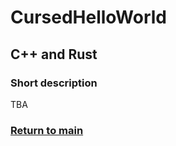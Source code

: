 # CursedHelloWorld
## C++ and Rust
### Short description
TBA
### [Return to main](https://github.com/NikolayB800H/CursedHelloWorld)
